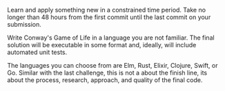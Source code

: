 Learn and apply something new in a constrained time period. Take no longer than 48 hours from the first commit until the last commit on your submission.

Write Conway's Game of Life in a language you are not familiar. The final solution will be executable in some format and, ideally, will include automated unit tests.

The languages you can choose from are Elm, Rust, Elixir, Clojure, Swift, or Go. Similar with the last challenge, this is not a about the finish line, its about the process, research, approach, and quality of the final code.
